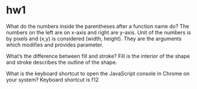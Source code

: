 # hw1

What do the numbers inside the parentheses after a function name do?
    The numbers on the left are on x-axis and right are y-axis. Unit of the numbers is by pixels and (x,y) is considered (width, height). They are the arguments which modifies and provides parameter. 

What’s the difference between fill and stroke?
    Fill is the interior of the shape and stroke describes the outline of the shape. 
    
What is the keyboard shortcut to open the JavaScript console in Chrome on your system?
    Keyboard shortcut is f12
